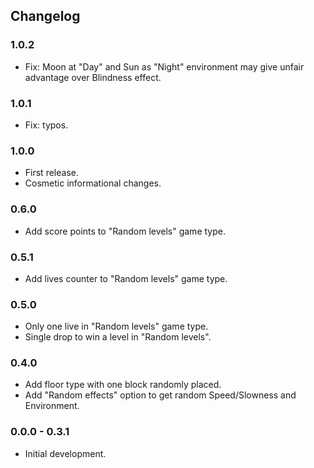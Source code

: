 ## Changelog

### 1.0.2

*   Fix: Moon at "Day" and Sun as "Night" environment may give unfair advantage
    over Blindness effect.

### 1.0.1

*   Fix: typos.

### 1.0.0

*   First release.
*   Cosmetic informational changes.

### 0.6.0

*   Add score points to "Random levels" game type.

### 0.5.1

*   Add lives counter to "Random levels" game type.

### 0.5.0

*   Only one live in "Random levels" game type.
*   Single drop to win a level in "Random levels".

### 0.4.0

*   Add floor type with one block randomly placed.
*   Add "Random effects" option to get random Speed/Slowness and
    Environment.

### 0.0.0 - 0.3.1

*   Initial development.
